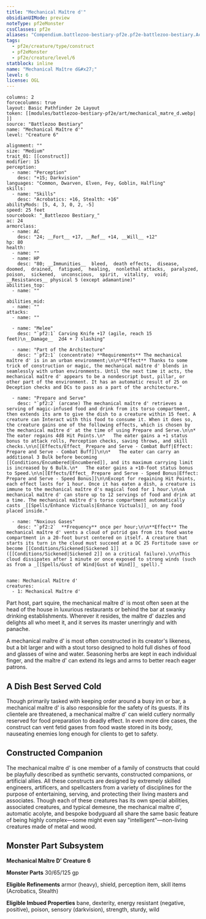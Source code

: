 ```yaml
---
title: "Mechanical Maître d'"
obsidianUIMode: preview
noteType: pf2eMonster
cssClasses: pf2e
aliases: "Compendium.battlezoo-bestiary-pf2e.pf2e-battlezoo-bestiary.Actor.GuvK4x8aS28lTlGP" 
tags:
  - pf2e/creature/type/construct
  - pf2eMonster
  - pf2e/creature/level/6
statblock: inline
name: "Mechanical Maître d&#x27;"
level: 6
license: OGL
---
```


```statblock
columns: 2
forcecolumns: true
layout: Basic Pathfinder 2e Layout
token: [[modules/battlezoo-bestiary-pf2e/art/mechanical_matre_d.webp| ]]
source: "Battlezoo Bestiary"
name: "Mechanical Maître d'"
level: "Creature 6"

alignment: ""
size: "Medium"
trait_01: [[construct]]
modifier: 15
perception:
  - name: "Perception"
    desc: "+15; Darkvision"
languages: "Common, Dwarven, Elven, Fey, Goblin, Halfling"
skills:
  - name: "Skills"
    desc: "Acrobatics: +16, Stealth: +16"
abilityMods: [5, 4, 3, 0, 2, -5]
speed: 25 feet
sourcebook: "_Battlezoo Bestiary_"
ac: 24
armorclass:
  - name: AC
    desc: "24; __Fort__ +17, __Ref__ +14, __Will__ +12"
hp: 80
health:
  - name: ""
  - name: HP
    desc: "80; __Immunities__  bleed,  death effects,  disease,  doomed,  drained,  fatigued,  healing,  nonlethal attacks,  paralyzed,  poison,  sickened,  unconscious,  spirit,  vitality,  void; __Resistances__ physical 5 (except adamantine)"
abilities_top:
  - name: ""

abilities_mid:
  - name: ""
attacks:
  - name: ""

  - name: "Melee"
    desc: "`pf2:1` Carving Knife +17 (agile, reach 15 feet)\n__Damage__  2d4 + 7 slashing"

  - name: "Part of the Architecture"
    desc: "`pf2:1` (concentrate) **Requirements** The mechanical maître d' is in an urban environment;\n\n**Effect** Thanks to some trick of construction or magic, the mechanical maître d' blends in seamlessly with urban environments. Until the next time it acts, the mechanical maître d' appears to be a nondescript bust, pillar, or other part of the environment. It has an automatic result of 25 on Deception checks and DCs to pass as a part of the architecture."

  - name: "Prepare and Serve"
    desc: "`pf2:2` (arcane) The mechanical maître d' retrieves a serving of magic-infused food and drink from its torso compartment, then extends its arm to give the dish to a creature within 15 feet. A creature can Interact with this food to consume it. When it does so, the creature gains one of the following effects, which is chosen by the mechanical maître d' at the time of using Prepare and Serve.\n\n*   The eater regains 4d8 Hit Points.\n*   The eater gains a +1 status bonus to attack rolls, Perception checks, saving throws, and skill checks.\n\n[[Effects/Effect_ Prepare and Serve - Combat Buff|Effect: Prepare and Serve - Combat Buff]]\n\n*   The eater can carry an additional 3 Bulk before becoming [[Conditions/Encumbered|Encumbered]], and its maximum carrying limit is increased by 6 Bulk.\n*   The eater gains a +10-foot status bonus to Speed.\n\n[[Effects/Effect_ Prepare and Serve - Speed Bonus|Effect: Prepare and Serve - Speed Bonus]]\n\nExcept for regaining Hit Points, each effect lasts for 1 hour. Once it has eaten a dish, a creature is immune to the mechanical maître d's magical food for 1 hour.\n\nA mechanical maître d' can store up to 12 servings of food and drink at a time. The mechanical maître d's torso compartment automatically casts _[[Spells/Enhance Victuals|Enhance Victuals]]_ on any food placed inside."

  - name: "Noxious Gases"
    desc: "`pf2:2`  **Frequency** once per hour;\n\n**Effect** The mechanical maître d' vents a cloud of putrid gas from its food waste compartment in a 20-foot burst centered on itself. A creature that starts its turn in the cloud must succeed at a DC 25 Fortitude save or become [[Conditions/Sickened|Sickened 1]] ([[Conditions/Sickened|Sickened 2]] on a critical failure).\n\nThis cloud dissipates after 1 minute or once exposed to strong winds (such as from a _[[Spells/Gust of Wind|Gust of Wind]]_ spell)."
 
```

```encounter-table
name: Mechanical Maître d'
creatures:
  - 1: Mechanical Maître d'
```



Part host, part squire, the mechanical maître d' is most often seen at the head of the house in luxurious restaurants or behind the bar at swanky drinking establishments. Wherever it resides, the maître d' dazzles and delights all who meet it, and it serves its master unerringly and with panache.

A mechanical maître d' is most often constructed in its creator's likeness, but a bit larger and with a stout torso designed to hold full dishes of food and glasses of wine and water. Seasoning herbs are kept in each individual finger, and the maître d' can extend its legs and arms to better reach eager patrons.

## A Dish Best Served Cold

Though primarily tasked with keeping order around a busy inn or bar, a mechanical maître d' is also responsible for the safety of its guests. If its clientele are threatened, a mechanical maître d' can wield cutlery normally reserved for food preparation to deadly effect. In even more dire cases, the construct can vent fetid gases from food waste stored in its body, nauseating enemies long enough for clients to get to safety.

## Constructed Companion

The mechanical maître d' is one member of a family of constructs that could be playfully described as synthetic servants, constructed companions, or artificial allies. All these constructs are designed by extremely skilled engineers, artificers, and spellcasters from a variety of disciplines for the purpose of entertaining, serving, and protecting their living masters and associates. Though each of these creatures has its own special abilities, associated creatures, and typical demesne, the mechanical maître d', automatic acolyte, and bespoke bodyguard all share the same basic feature of being highly complex—some might even say "intelligent"—non-living creatures made of metal and wood.

## Monster Part Subsystem

**Mechanical Maître D’ Creature 6**

**Monster Parts** 30/65/125 gp

**Eligible Refinements** armor (heavy), shield, perception item, skill items (Acrobatics, Stealth)

**Eligible Imbued Properties** bane, dexterity, energy resistant (negative, positive), poison, sensory (darkvision), strength, sturdy, wild
